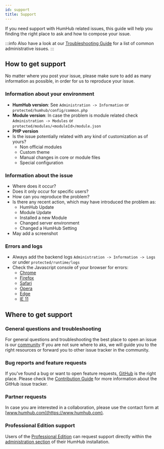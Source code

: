 ```yaml
---
id: support
title: Support
---
```


If you need support with HumHub related issues, this guide will help you finding the right place to ask and how to
compose your issue.

:::info
Also have a look at our [Troubleshooting Guide](../admin/troubleshooting.md) for a list of common administrative issues.
:::

## How to get support

No matter where you post your issue, please make sure to add as many information as possible,
in order for us to reproduce your issue.

### Information about your environment

 - **HumHub version**: See `Administration -> Information` or `protected/humhub/config/common.php` 
 - **Module version**: In case the problem is module related check `Administration -> Modules` or `protected/modules/<moduleId>/module.json`
 - **PHP version**
 - Is the issue potentially related with any kind of customization as of yours?
   - Non official modules
   - Custom theme
   - Manual changes in core or module files
   - Special configuration
 
### Information about the issue

 - Where does it occur?
 - Does it only occur for specific users?
 - How can you reproduce the problem?
 - Is there any recent action, which may have introduced the problem as:
   - HumHub Update
   - Module Update
   - Installed a new Module
   - Changed server environment
   - Changed a HumHub Setting
 - May add a screenshot
 
### Errors and logs

 - Always add the backend logs  `Administration -> Information -> Logs` or under `protected/runtime/logs`
 - Check the Javascript console of your browser for errors: 
     - [Chrome](https://developers.google.com/web/tools/chrome-devtools/console/)
     - [Firefox](https://developer.mozilla.org/en-US/docs/Tools/Web_Console/Opening_the_Web_Console)
     - [Safari](https://developer.apple.com/library/archive/documentation/NetworkingInternetWeb/Conceptual/Web_Inspector_Tutorial/EnableWebInspector/EnableWebInspector.html)
     - [Opera](https://dev.opera.com/extensions/testing/)
     - [Edge](https://docs.microsoft.com/en-us/microsoft-edge/devtools-guide/console)
     - [IE 11](https://msdn.microsoft.com/en-us/library/hh968260(v=vs.85).aspx)
   
## Where to get support

### General questions and troubleshooting

For general questions and troubleshooting the best place to open an issue is our [community](https://community.humhub.com/dashboard)
If you are not sure where to aks, we will guide you to the right resources or forward you to other issue tracker in the community. 

### Bug reports and feature requests

If you've found a bug or want to open feature requests, [GitHub](https://github.com/humhub/humhub) is the right place.
Please check the [Contribution Guide](contribution.md#report-issues-and-feature-requests) for more information about
the GitHub issue tracker.

### Partner requests

In case you are interested in a collaboration, please use the contact form at [www.humhub.com](https://www.humhub.com).

### Professional Edition support

Users of the [Professional Edition](https://www.humhub.com/de/professional-edition) can request support directly
within the [administration section](../professional/support.md) of their HumHub installation.